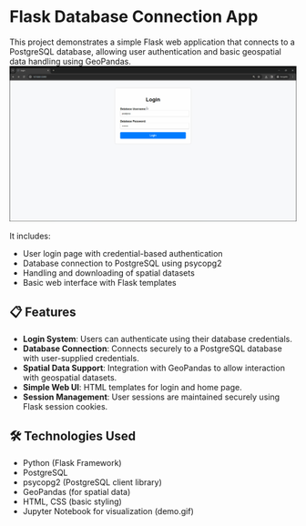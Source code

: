 # Flask Database Connection App
This project demonstrates a simple Flask web application that connects to a PostgreSQL database, allowing user authentication and basic geospatial data handling using GeoPandas.
![](https://github.com/jasmencoelho/flask_db_conn/blob/main/demo.gif)

It includes:
- User login page with credential-based authentication
- Database connection to PostgreSQL using psycopg2
- Handling and downloading of spatial datasets
- Basic web interface with Flask templates

## 📋 Features

- **Login System**: Users can authenticate using their database credentials.
- **Database Connection**: Connects securely to a PostgreSQL database with user-supplied credentials.
- **Spatial Data Support**: Integration with GeoPandas to allow interaction with geospatial datasets.
- **Simple Web UI**: HTML templates for login and home page.
- **Session Management**: User sessions are maintained securely using Flask session cookies.

## 🛠️ Technologies Used

- Python (Flask Framework)
- PostgreSQL
- psycopg2 (PostgreSQL client library)
- GeoPandas (for spatial data)
- HTML, CSS (basic styling)
- Jupyter Notebook for visualization (demo.gif)
